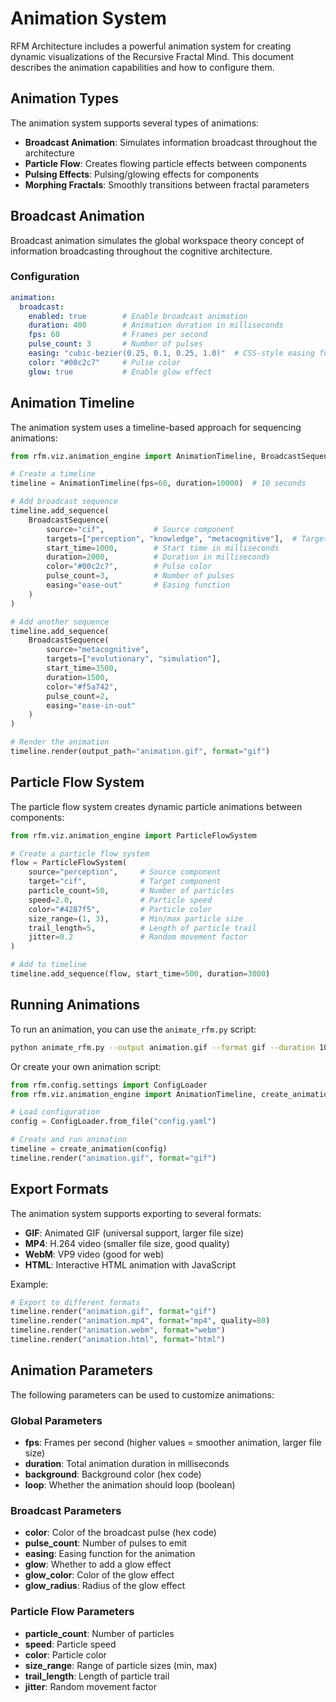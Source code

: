 # Animation System

RFM Architecture includes a powerful animation system for creating dynamic visualizations of the Recursive Fractal Mind. This document describes the animation capabilities and how to configure them.

## Animation Types

The animation system supports several types of animations:

- **Broadcast Animation**: Simulates information broadcast throughout the architecture
- **Particle Flow**: Creates flowing particle effects between components
- **Pulsing Effects**: Pulsing/glowing effects for components
- **Morphing Fractals**: Smoothly transitions between fractal parameters

## Broadcast Animation

Broadcast animation simulates the global workspace theory concept of information broadcasting throughout the cognitive architecture.

### Configuration

```yaml
animation:
  broadcast:
    enabled: true        # Enable broadcast animation
    duration: 400        # Animation duration in milliseconds
    fps: 60              # Frames per second
    pulse_count: 3       # Number of pulses
    easing: "cubic-bezier(0.25, 0.1, 0.25, 1.0)"  # CSS-style easing function
    color: "#00c2c7"     # Pulse color
    glow: true           # Enable glow effect
```

## Animation Timeline

The animation system uses a timeline-based approach for sequencing animations:

```python
from rfm.viz.animation_engine import AnimationTimeline, BroadcastSequence

# Create a timeline
timeline = AnimationTimeline(fps=60, duration=10000)  # 10 seconds

# Add broadcast sequence
timeline.add_sequence(
    BroadcastSequence(
        source="cif",           # Source component
        targets=["perception", "knowledge", "metacognitive"],  # Target components
        start_time=1000,        # Start time in milliseconds
        duration=2000,          # Duration in milliseconds
        color="#00c2c7",        # Pulse color
        pulse_count=3,          # Number of pulses
        easing="ease-out"       # Easing function
    )
)

# Add another sequence
timeline.add_sequence(
    BroadcastSequence(
        source="metacognitive",
        targets=["evolutionary", "simulation"],
        start_time=3500,
        duration=1500,
        color="#f5a742",
        pulse_count=2,
        easing="ease-in-out"
    )
)

# Render the animation
timeline.render(output_path="animation.gif", format="gif")
```

## Particle Flow System

The particle flow system creates dynamic particle animations between components:

```python
from rfm.viz.animation_engine import ParticleFlowSystem

# Create a particle flow system
flow = ParticleFlowSystem(
    source="perception",     # Source component
    target="cif",            # Target component
    particle_count=50,       # Number of particles
    speed=2.0,               # Particle speed
    color="#4287f5",         # Particle color
    size_range=(1, 3),       # Min/max particle size
    trail_length=5,          # Length of particle trail
    jitter=0.2               # Random movement factor
)

# Add to timeline
timeline.add_sequence(flow, start_time=500, duration=3000)
```

## Running Animations

To run an animation, you can use the `animate_rfm.py` script:

```bash
python animate_rfm.py --output animation.gif --format gif --duration 10
```

Or create your own animation script:

```python
from rfm.config.settings import ConfigLoader
from rfm.viz.animation_engine import AnimationTimeline, create_animation

# Load configuration
config = ConfigLoader.from_file("config.yaml")

# Create and run animation
timeline = create_animation(config)
timeline.render("animation.gif", format="gif")
```

## Export Formats

The animation system supports exporting to several formats:

- **GIF**: Animated GIF (universal support, larger file size)
- **MP4**: H.264 video (smaller file size, good quality)
- **WebM**: VP9 video (good for web)
- **HTML**: Interactive HTML animation with JavaScript

Example:

```python
# Export to different formats
timeline.render("animation.gif", format="gif")
timeline.render("animation.mp4", format="mp4", quality=80)
timeline.render("animation.webm", format="webm")
timeline.render("animation.html", format="html")
```

## Animation Parameters

The following parameters can be used to customize animations:

### Global Parameters

- **fps**: Frames per second (higher values = smoother animation, larger file size)
- **duration**: Total animation duration in milliseconds
- **background**: Background color (hex code)
- **loop**: Whether the animation should loop (boolean)

### Broadcast Parameters

- **color**: Color of the broadcast pulse (hex code)
- **pulse_count**: Number of pulses to emit
- **easing**: Easing function for the animation
- **glow**: Whether to add a glow effect
- **glow_color**: Color of the glow effect
- **glow_radius**: Radius of the glow effect

### Particle Flow Parameters

- **particle_count**: Number of particles
- **speed**: Particle speed
- **color**: Particle color
- **size_range**: Range of particle sizes (min, max)
- **trail_length**: Length of particle trail
- **jitter**: Random movement factor